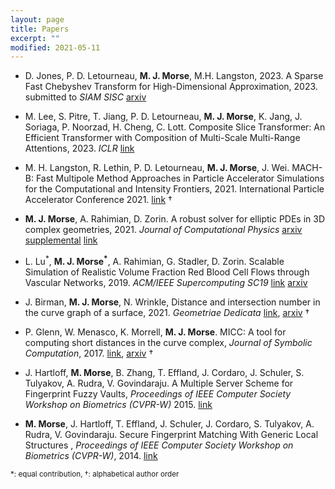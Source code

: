 ```yaml
---
layout: page
title: Papers 
excerpt: ""
modified: 2021-05-11
---
```

* D. Jones, P. D. Letourneau, **M. J. Morse**, M.H. Langston, 2023. A Sparse Fast Chebyshev Transform for High-Dimensional Approximation, 2023. submitted to *SIAM SISC* [arxiv](https://arxiv.org/pdf/2309.14584.pdf)
  
* M. Lee, S. Pitre, T. Jiang, P. D. Letourneau, **M. J. Morse**, K. Jang, J. Soriaga,
P. Noorzad, H. Cheng, C. Lott. Composite Slice Transformer: An Efficient Transformer with Composition of Multi-Scale Multi-Range Attentions, 2023. *ICLR* [link](https://openreview.net/pdf?id=nWTzIsgrYNN)

* M. H. Langston, R. Lethin, P. D. Letourneau, **M. J. Morse**, J. Wei. MACH-B: Fast Multipole Method Approaches in Particle Accelerator Simulations for the Computational and Intensity Frontiers, 2021. International Particle Accelerator Conference 2021. [link](https://inspirehep.net/files/aa1b7fc713a20c1b90c995157a5da14d) &dagger;
  
* **M. J. Morse**, A. Rahimian, D. Zorin. A robust solver for elliptic PDEs in 3D complex geometries, 2021. *Journal of Computational Physics* [arxiv](https://arxiv.org/abs/2002.04143) [supplemental](https://cims.nyu.edu/gcl/papers/2020-qbkix3d-supplementary.pdf) [link](https://www.sciencedirect.com/science/article/abs/pii/S002199912100406X)

* L. Lu<sup>\*</sup>, **M. J. Morse<sup>\*</sup>**, A. Rahimian, G. Stadler, D. Zorin. Scalable Simulation of Realistic Volume Fraction Red Blood Cell Flows through Vascular Networks, 2019. *ACM/IEEE Supercomputing SC19* [link](https://dl.acm.org/doi/10.1145/3295500.3356203) [arxiv](https://arxiv.org/pdf/1909.11085.pdf)

* J. Birman, **M. J. Morse**, N. Wrinkle, Distance and intersection number in the curve graph of a surface, 2021. *Geometriae Dedicata* [link](https://link.springer.com/article/10.1007/s10711-021-00644-9), [arxiv](https://arxiv.org/abs/1809.07385) &dagger;

* P. Glenn, W. Menasco, K. Morrell, **M. J. Morse**. MICC: A tool for computing short distances in the curve complex, *Journal of Symbolic Computation*, 2017. [link](https://doi.org/10.1016/j.jsc.2016.03.010), [arxiv](http://arxiv.org/abs/1408.4134) &dagger;

* J. Hartloff, **M. Morse**, B. Zhang, T. Effland, J. Cordaro, J. Schuler, S. Tulyakov, A. Rudra, V. Govindaraju. A Multiple Server Scheme for Fingerprint Fuzzy Vaults, *Proceedings of IEEE Computer Society Workshop on Biometrics (CVPR-W)* 2015. [link](https://doi.org/10.1109/CVPRW.2015.7301327)

* **M. Morse**, J. Hartloff, T. Effland, J. Schuler, J. Cordaro, S. Tulyakov, A. Rudra, V. Govindaraju. Secure Fingerprint Matching With Generic Local Structures , *Proceedings of IEEE Computer Society Workshop on Biometrics (CVPR-W)*, 2014. [link](http://www.cv-foundation.org//openaccess/content_cvpr_workshops_2014/W01/papers/Morse_Secure_Fingerprint_Matching_2014_CVPR_paper.pdf)

<sup>\*: equal contribution, &dagger;: alphabetical author order</sup>
